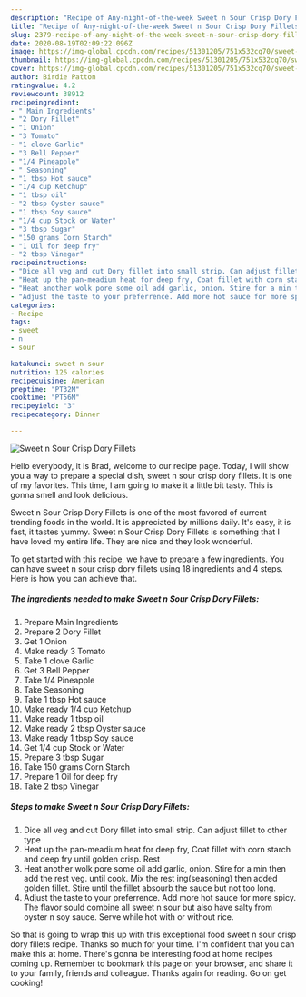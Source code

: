 ```yaml
---
description: "Recipe of Any-night-of-the-week Sweet n Sour Crisp Dory Fillets"
title: "Recipe of Any-night-of-the-week Sweet n Sour Crisp Dory Fillets"
slug: 2379-recipe-of-any-night-of-the-week-sweet-n-sour-crisp-dory-fillets
date: 2020-08-19T02:09:22.096Z
image: https://img-global.cpcdn.com/recipes/51301205/751x532cq70/sweet-n-sour-crisp-dory-fillets-recipe-main-photo.jpg
thumbnail: https://img-global.cpcdn.com/recipes/51301205/751x532cq70/sweet-n-sour-crisp-dory-fillets-recipe-main-photo.jpg
cover: https://img-global.cpcdn.com/recipes/51301205/751x532cq70/sweet-n-sour-crisp-dory-fillets-recipe-main-photo.jpg
author: Birdie Patton
ratingvalue: 4.2
reviewcount: 38912
recipeingredient:
- " Main Ingredients"
- "2 Dory Fillet"
- "1 Onion"
- "3 Tomato"
- "1 clove Garlic"
- "3 Bell Pepper"
- "1/4 Pineapple"
- " Seasoning"
- "1 tbsp Hot sauce"
- "1/4 cup Ketchup"
- "1 tbsp oil"
- "2 tbsp Oyster sauce"
- "1 tbsp Soy sauce"
- "1/4 cup Stock or Water"
- "3 tbsp Sugar"
- "150 grams Corn Starch"
- "1 Oil for deep fry"
- "2 tbsp Vinegar"
recipeinstructions:
- "Dice all veg and cut Dory fillet into small strip. Can adjust fillet to other type"
- "Heat up the pan-meadium heat for deep fry, Coat fillet with corn starch and deep fry until golden crisp. Rest"
- "Heat another wolk pore some oil add garlic, onion. Stire for a min then add the rest veg. until cook. Mix the rest ing(seasoning) then added golden fillet. Stire until the fillet absourb the sauce but not too long."
- "Adjust the taste to your preferrence. Add more hot sauce for more spicy. The flavor sould combine all sweet n sour but also have salty from oyster n soy sauce. Serve while hot with or without rice."
categories:
- Recipe
tags:
- sweet
- n
- sour

katakunci: sweet n sour 
nutrition: 126 calories
recipecuisine: American
preptime: "PT32M"
cooktime: "PT56M"
recipeyield: "3"
recipecategory: Dinner

---
```



![Sweet n Sour Crisp Dory Fillets](https://img-global.cpcdn.com/recipes/51301205/751x532cq70/sweet-n-sour-crisp-dory-fillets-recipe-main-photo.jpg)

Hello everybody, it is Brad, welcome to our recipe page. Today, I will show you a way to prepare a special dish, sweet n sour crisp dory fillets. It is one of my favorites. This time, I am going to make it a little bit tasty. This is gonna smell and look delicious.

Sweet n Sour Crisp Dory Fillets is one of the most favored of current trending foods in the world. It is appreciated by millions daily. It's easy, it is fast, it tastes yummy. Sweet n Sour Crisp Dory Fillets is something that I have loved my entire life. They are nice and they look wonderful.




To get started with this recipe, we have to prepare a few ingredients. You can have sweet n sour crisp dory fillets using 18 ingredients and 4 steps. Here is how you can achieve that.

<!--inarticleads1-->

##### The ingredients needed to make Sweet n Sour Crisp Dory Fillets:

1. Prepare  Main Ingredients
1. Prepare 2 Dory Fillet
1. Get 1 Onion
1. Make ready 3 Tomato
1. Take 1 clove Garlic
1. Get 3 Bell Pepper
1. Take 1/4 Pineapple
1. Take  Seasoning
1. Take 1 tbsp Hot sauce
1. Make ready 1/4 cup Ketchup
1. Make ready 1 tbsp oil
1. Make ready 2 tbsp Oyster sauce
1. Make ready 1 tbsp Soy sauce
1. Get 1/4 cup Stock or Water
1. Prepare 3 tbsp Sugar
1. Take 150 grams Corn Starch
1. Prepare 1 Oil for deep fry
1. Take 2 tbsp Vinegar




<!--inarticleads2-->

##### Steps to make Sweet n Sour Crisp Dory Fillets:

1. Dice all veg and cut Dory fillet into small strip. Can adjust fillet to other type
1. Heat up the pan-meadium heat for deep fry, Coat fillet with corn starch and deep fry until golden crisp. Rest
1. Heat another wolk pore some oil add garlic, onion. Stire for a min then add the rest veg. until cook. Mix the rest ing(seasoning) then added golden fillet. Stire until the fillet absourb the sauce but not too long.
1. Adjust the taste to your preferrence. Add more hot sauce for more spicy. The flavor sould combine all sweet n sour but also have salty from oyster n soy sauce. Serve while hot with or without rice.




So that is going to wrap this up with this exceptional food sweet n sour crisp dory fillets recipe. Thanks so much for your time. I'm confident that you can make this at home. There's gonna be interesting food at home recipes coming up. Remember to bookmark this page on your browser, and share it to your family, friends and colleague. Thanks again for reading. Go on get cooking!
